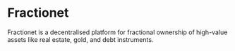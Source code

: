 # Fractionet
Fractionet is a decentralised platform for fractional ownership of high-value assets like real estate, gold, and debt instruments.
